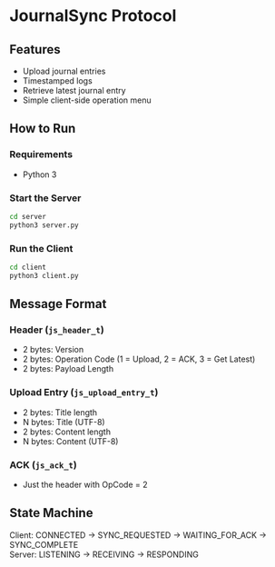 
# JournalSync Protocol

## Features
- Upload journal entries
- Timestamped logs
- Retrieve latest journal entry
- Simple client-side operation menu

## How to Run

### Requirements
- Python 3

### Start the Server
```bash
cd server
python3 server.py
```

### Run the Client
```bash
cd client
python3 client.py
```

## Message Format

### Header (`js_header_t`)
- 2 bytes: Version
- 2 bytes: Operation Code (1 = Upload, 2 = ACK, 3 = Get Latest)
- 2 bytes: Payload Length

### Upload Entry (`js_upload_entry_t`)
- 2 bytes: Title length
- N bytes: Title (UTF-8)
- 2 bytes: Content length
- N bytes: Content (UTF-8)

### ACK (`js_ack_t`)
- Just the header with OpCode = 2

## State Machine
Client: CONNECTED → SYNC_REQUESTED → WAITING_FOR_ACK → SYNC_COMPLETE  
Server: LISTENING → RECEIVING → RESPONDING
